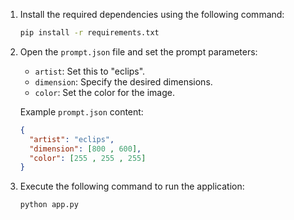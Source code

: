 1. Install the required dependencies using the following command:

    ```bash
    pip install -r requirements.txt
    ```

2. Open the `prompt.json` file and set the prompt parameters:
    - `artist`: Set this to "eclips".
    - `dimension`: Specify the desired dimensions.
    - `color`: Set the color for the image.

    Example `prompt.json` content:
    ```json
    {
      "artist": "eclips",
      "dimension": [800 , 600],
      "color": [255 , 255 , 255]
    }
    ```

3. Execute the following command to run the application:

    ```bash
    python app.py
    ```
